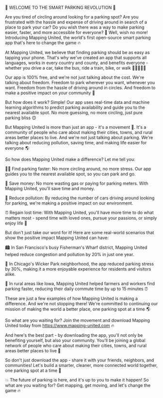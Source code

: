 🚨 WELCOME TO THE SMART PARKING REVOLUTION 🚨

Are you tired of circling around looking for a parking spot? Are you frustrated with the hassle and expense of driving around in search of a place to park your car? Do you wish there was a way to make parking easier, faster, and more accessible for everyone? 🤔 Well, wish no more! Introducing Mapping United, the world's first open-source smart parking app that's here to change the game 🔥

At Mapping United, we believe that finding parking should be as easy as tapping your phone. That's why we've created an app that supports all languages, works in every country and county, and benefits everyone - whether you drive a car, take the bus, ride a train, bike, or walk 🚌🚂🚴‍♂️💃

Our app is 100% free, and we're not just talking about the cost. We're talking about freedom. Freedom to park wherever you want, whenever you want. Freedom from the hassle of driving around in circles. And freedom to make a positive impact on your community 🌟

But how does it work? Simple! Our app uses real-time data and machine learning algorithms to predict parking availability and guide you to the nearest available spot. No more guessing, no more circling, just pure parking bliss 😊

But Mapping United is more than just an app - it's a movement 💪. It's a community of people who care about making their cities, towns, and rural areas better places to live. And we're not just talking about parking. We're talking about reducing pollution, saving time, and making life easier for everyone 🌎

So how does Mapping United make a difference? Let me tell you:

🏋️‍♀️ Find parking faster: No more circling around, no more stress. Our app guides you to the nearest available spot, so you can park and go.

💸 Save money: No more wasting gas or paying for parking meters. With Mapping United, you'll save time and money.

🌱 Reduce pollution: By reducing the number of cars driving around looking for parking, we're making a positive impact on our environment.

⏰ Regain lost time: With Mapping United, you'll have more time to do what matters most - spend time with loved ones, pursue your passions, or simply enjoy life 🌟

But don't just take our word for it! Here are some real-world scenarios that show the positive impact Mapping United can have:

🏙️ In San Francisco's busy Fisherman's Wharf district, Mapping United helped reduce congestion and pollution by 20% in just one year.

🚗 In Chicago's Wicker Park neighborhood, the app reduced parking stress by 30%, making it a more enjoyable experience for residents and visitors alike.

🌳 In rural areas like Iowa, Mapping United helped farmers and workers find parking faster, reducing their daily commute time by up to 15 minutes ⏰

These are just a few examples of how Mapping United is making a difference. And we're not stopping there! We're committed to continuing our mission of making the world a better place, one parking spot at a time 🌎

So what are you waiting for? Join the movement and download Mapping United today from https://www.mapping-united.com 🔥

And here's the best part - by downloading the app, you'll not only be benefiting yourself, but also your community. You'll be joining a global network of people who care about making their cities, towns, and rural areas better places to live 🌟

So don't just download the app - share it with your friends, neighbors, and communities! Let's build a smarter, cleaner, more connected world together, one parking spot at a time 💪

💥 The future of parking is here, and it's up to you to make it happen! So what are you waiting for? Get mapping, get moving, and let's change the game 🔥